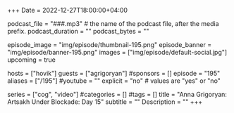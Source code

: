 +++
Date = 2022-12-27T18:00:00+04:00

podcast_file = "###.mp3" # the name of the podcast file, after the media prefix.
podcast_duration = ""
podcast_bytes = ""

episode_image = "img/episode/thumbnail-195.png"
episode_banner = "img/episode/banner-195.png"
images = ["img/episode/default-social.jpg"]
upcoming = true

hosts = ["hovik"]
guests = ["agrigoryan"]
#sponsors = []
episode = "195"
aliases = ["/195"]
#youtube = ""
explicit = "no" # values are "yes" or "no"

series = ["cog", "video"]
#categories = []
#tags = []
title = "Anna Grigoryan: Artsakh Under Blockade: Day 15"
subtitle = ""
Description = ""
+++

